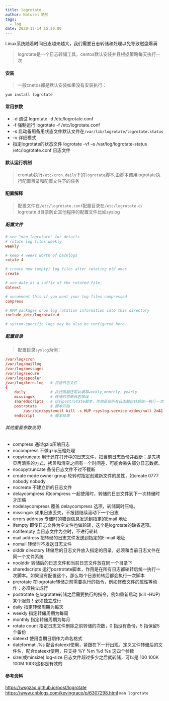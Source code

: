 ```yaml
---
title: logrotate
author: Nature丿灵然
tags:
  - log
date: 2020-12-14 15:20:00
---
```

Linux系统随着时间日志越来越大，我们需要日志转储和处理以免导致磁盘爆满

<!--more-->

> logrotate是一个日志转储工具，centos默认安装并且根据策略每天执行一次

#### 安装

> 一般cnetos都是默认安装如果没有安装执行：

```shell
yum install logrotate
```

#### 常用参数

- -d 调试 logrotate -d /etc/logrotate.conf
- -f 强制运行 logrotate -f /etc/logrotate.conf
- -s 启动备用备用状态文件默认文件在`/var/lib/logrotate/logrotate.status`
- -v 详细模式
- 指定logrotate的状态文件 logrotate -vf –s /var/log/logrotate-status /etc/logrotate.conf 日志文件

#### 默认运行机制

> crontab执行`/etc/cron.daily`下的`logrotate`脚本,由脚本调用logrotate执行配置目录和配置文件下的任务

#### 配置解释

> 配置文件在`/etc/logrotate.conf`配置目录在`/etc/logrotate.d/`
> logrotate.d目录防止其他程序的配置文件比如syslog

##### 配置文件

```conf
# see "man logrotate" for details                                      # 详细情况执行`man logrotate
# rotate log files weekly                                              # 日志文件每周转储一次（全局配置）
weekly

# keep 4 weeks worth of backlogs                                       # 保存4个转储周期
rotate 4

# create new (empty) log files after rotating old ones                 # 转储模式为create
create

# use date as a suffix of the rotated file                             # 转储的文件以日期最为后缀
dateext

# uncomment this if you want your log files compressed                 # 是否压缩
compress

# RPM packages drop log rotation information into this directory       # 导入配置目录
include /etc/logrotate.d

# system-specific logs may be also be configured here.

```

##### 配置目录

> 配置目录`syslog`为例：

```conf
/var/log/cron
/var/log/maillog
/var/log/messages
/var/log/secure
/var/log/spooler
/var/log/kern.log   # 目标日志文件
{
    daily           # 执行周期还可以填写weekly,monthly，yearly
    missingok       # 转储时忽略日志错误
    sharedscripts   # 运行postrotate脚本，作用是在所有日志都轮转后统一执行一次脚本。如果没有配置这个，那么每个日志轮转后都会执行一次脚本
    postrotate      # 脚本开始
        /usr/bin/systemctl kill -s HUP rsyslog.service >/dev/null 2>&1 || true
    endscript       # 脚本结束
```

###### 其他重要参数说明

- compress                   通过gzip压缩日志
- nocompress                 不做gzip压缩处理
- copytruncate               用于还在打开中的日志文件，把当前日志备份并截断；是先拷贝再清空的方式，拷贝和清空之间有一个时间差，可能会丢失部分日志数据。
- nocopytruncate             备份日志文件不过不截断
- create mode owner group    轮转时指定创建新文件的属性，如create 0777 nobody nobody
- nocreate                   不建立新的日志文件
- delaycompress              和compress 一起使用时，转储的日志文件到下一次转储时才压缩
- nodelaycompress            覆盖 delaycompress 选项，转储同时压缩。
- missingok                  如果日志丢失，不报错继续滚动下一个日志
- errors address             专储时的错误信息发送到指定的Email 地址
- ifempty                    即使日志文件为空文件也做轮转，这个是logrotate的缺省选项。
- notifempty                 当日志文件为空时，不进行轮转
- mail address               把转储的日志文件发送到指定的E-mail 地址
- nomail                     转储时不发送日志文件
- olddir directory           转储后的日志文件放入指定的目录，必须和当前日志文件在同一个文件系统
- noolddir                   转储后的日志文件和当前日志文件放在同一个目录下
- sharedscripts              运行postrotate脚本，作用是在所有日志都轮转后统一执行一次脚本。如果没有配置这个，那么每个日志轮转后都会执行一次脚本
- prerotate                  在logrotate转储之前需要执行的指令，例如修改文件的属性等动作；必须独立成行
- postrotate                 在logrotate转储之后需要执行的指令，例如重新启动 (kill -HUP) 某个服务！必须独立成行
- daily                      指定转储周期为每天
- weekly                     指定转储周期为每周
- monthly                    指定转储周期为每月
- rotate count               指定日志文件删除之前转储的次数，0 指没有备份，5 指保留5 个备份
- dateext                    使用当期日期作为命名格式
- dateformat .%s             配合dateext使用，紧跟在下一行出现，定义文件转储后的文件名，配合dateext使用，只支持 %Y %m %d %s 这四个参数
- size(或minsize) log-size   日志文件超过多少之后就转储，可以是 100 100K  100M 100G这都是有效的

#### 参考资料

<https://wsgzao.github.io/post/logrotate>
<https://www.cnblogs.com/kevingrace/p/6307298.html>
`man logrotate`
